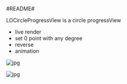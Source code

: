 #README#

LOCircleProgressView is a circle progressView

* live render
* set 0 point with any degree
* reverse
* animation

![jpg](http://goo.gl/Ee5Faj)

![jpg](https://github.com/vivalalova/LOCircleProgressView/blob/master/LOCircleProgressView/Images.xcassets/image.imageset/image.png?raw=true)